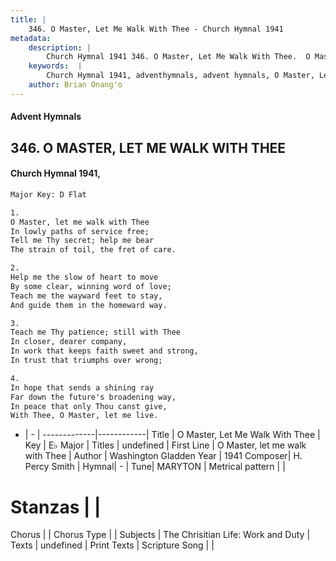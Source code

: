 ```yaml
---
title: |
    346. O Master, Let Me Walk With Thee - Church Hymnal 1941
metadata:
    description: |
        Church Hymnal 1941 346. O Master, Let Me Walk With Thee.  O Master, let me walk with Thee In lowly paths of service free; Tell me Thy secret; help me bear The strain of toil, the fret of care. 
    keywords:  |
        Church Hymnal 1941, adventhymnals, advent hymnals, O Master, Let Me Walk With Thee, O Master, let me walk with Thee. 
    author: Brian Onang'o
---
```


#### Advent Hymnals
## 346. O MASTER, LET ME WALK WITH THEE
####  Church Hymnal 1941,

```txt
Major Key: D Flat

1.
O Master, let me walk with Thee
In lowly paths of service free;
Tell me Thy secret; help me bear
The strain of toil, the fret of care.

2.
Help me the slow of heart to move
By some clear, winning word of love;
Teach me the wayward feet to stay,
And guide them in the homeward way.

3.
Teach me Thy patience; still with Thee
In closer, dearer company,
In work that keeps faith sweet and strong,
In trust that triumphs over wrong;

4.
In hope that sends a shining ray
Far down the future's broadening way,
In peace that only Thou canst give,
With Thee, O Master, let me live.

```

- |   -  |
-------------|------------|
Title | O Master, Let Me Walk With Thee |
Key | E♭ Major |
Titles | undefined |
First Line | O Master, let me walk with Thee |
Author | Washington Gladden
Year | 1941
Composer| H. Percy Smith |
Hymnal|  - |
Tune| MARYTON |
Metrical pattern | |
# Stanzas |  |
Chorus |  |
Chorus Type |  |
Subjects | The Chrisitian Life: Work and Duty |
Texts | undefined |
Print Texts | 
Scripture Song |  |
    
